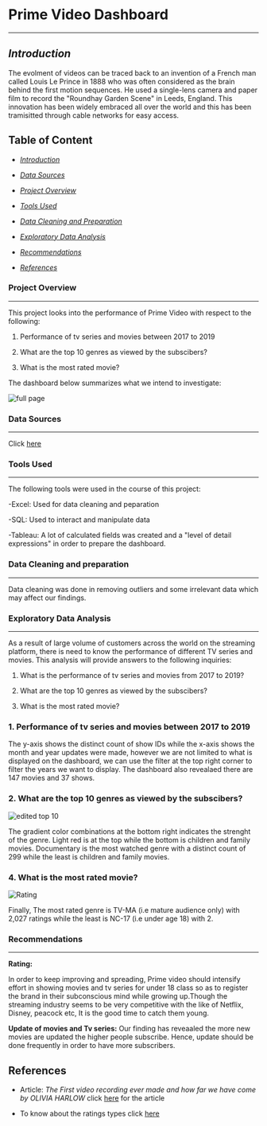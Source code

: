 
# Prime Video Dashboard
---
## *Introduction*

The evolment of videos can be traced back to an invention of a French man called Louis Le Prince in 1888 who was often considered as the brain behind the first motion sequences. He used a single-lens camera and paper film to record the "Roundhay Garden Scene" in Leeds, England. This innovation has been widely embraced all over the world and this has been tramisitted through cable networks for easy access.

## Table of Content

- [*Introduction*](introduction)

- [*Data Sources*](#data-sources)

- [*Project Overview*](#project-overview)
  
- [*Tools Used*](#tools-used)

- [*Data Cleaning and Preparation*](#data-cleaning-and-preparation)

- [*Exploratory Data Analysis*](#exploratory-data-analysis)

- [*Recommendations*](#recommendations)

- [*References*](#references)

### Project Overview
---

This project looks into the performance of Prime Video with respect to the following:


1. Performance of tv series and movies between 2017 to 2019

   
3. What are the top 10 genres as viewed by the subscibers?


4.  What is the most rated movie?

   
The dashboard below summarizes what we intend to investigate:

![full page](https://github.com/Timothygbenga/Prime-Video-Dashboard/assets/154624761/5bf52ac6-0875-4bcc-b1de-8f5641e8dab8)

### Data Sources
---
Click [here](netflix_titles.xlsx)

### Tools Used
---

The following tools were used in the course of this project:

-Excel: Used for data cleaning and peparation 

-SQL: Used to interact and manipulate data

-Tableau: A lot of calculated fields was created and a "level of detail expressions" in order to prepare the dashboard.

### Data Cleaning and preparation 
---

Data cleaning was done in removing outliers and some irrelevant data which may affect our findings.

### Exploratory Data Analysis
---

As a result of large volume of customers across the world on the streaming platform, there is need to know the performance of different TV series and movies. This analysis will provide answers to the following inquiries:

1. What is the performance of tv series and movies from 2017 to 2019?

2. What are the top 10 genres as viewed by the subscibers?

3. What is the most rated movie?

### 1. Performance of tv series and movies between 2017 to 2019


The y-axis shows the distinct count of show IDs while the x-axis shows the month  and year updates were made, however we are not limited to what is displayed on the dashboard, we can use the filter at the top right corner to filter the years we want to display. The dashboard also revealaed there are 147 movies and 37 shows.

### 2. What are the top 10 genres as viewed by the subscibers?

![edited top 10](https://github.com/Timothygbenga/Prime-Video-Dashboard/assets/154624761/91c01664-46d9-452c-8a6c-325f2684333c)

The gradient color combinations at the bottom right indicates the strenght of the genre. Light red is at the top while the bottom is children and family movies. Documentary is the most watched genre with a distinct count of 299 while the least is children and family movies.

### 4. What is the most rated movie?

![Rating](https://github.com/Timothygbenga/Prime-Video-Dashboard/assets/154624761/7aa7899d-7bec-47f7-bb9a-9522306b461c)

Finally, The most rated genre is TV-MA (i.e mature audience only) with 2,027 ratings while the least is NC-17 (i.e under age 18) with 2.

### Recommendations
---
**Rating:** 

In order to keep improving and spreading, Prime video should intensify effort in showing movies and tv series for under 18 class so as to register the brand in their subconscious mind while growing up.Though the streaming industry seems to be very competitive with the like of Netflix, Disney, peacock etc, It is the good time to catch them young.

**Update of movies and Tv series:**
Our finding has reveaaled the more new movies are updated the higher people subscribe. Hence, update should be done frequently in order to have more subscribers.

 **References**
---
- Article: *The First video recording ever made and how far we have come by OLIVIA HARLOW*
click [here](https://legacybox.com/blogs/analog/the-first-video-recording-ever-made-and-how-far-we-ve-come#:~:text=1888%3A%20ROUNDHAY%20GARDEN%20SCENE&text=French%20inventor%2C%20Louis%20Le%20Prince,Kodak's%20paper%2Dbased%20photographic%20film.) for the article



- To know about the ratings types click [here](https://en.wikipedia.org/wiki/Wikipedia) 
